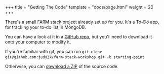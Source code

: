 +++
title = "Getting The Code"
template = "docs/page.html"
weight = 20
+++

There's a small FARM stack project already set up for you.
It's a To-Do app, for tracking your to-do list in MongoDB.

You can have a look at it in a [GitHub repo](https://github.com/judy2k/farm-stack-workshop),
but you'll need to download it onto your computer to modify it.

If you're familiar with git, you can run `git clone git@github.com:judy2k/farm-stack-workshop.git -b starting-point`.

Otherwise, you can [download a ZIP](https://github.com/judy2k/farm-stack-workshop/archive/refs/heads/starting-point.zip) of the source code.

